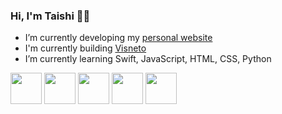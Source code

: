 ### Hi, I'm Taishi 👋🏼

<!--
**taishiwalden/taishiwalden** is a ✨ _special_ ✨ repository because its `README.md` (this file) appears on your GitHub profile.

Here are some ideas to get you started:
-->
- I’m currently developing my [personal website](https://taishiwalden.com/)
- I'm currently building [Visneto](https://visnetomedia.com/)
- I’m currently learning Swift, JavaScript, HTML, CSS, Python
<p float="left">
  <img src="https://user-images.githubusercontent.com/75241036/153850367-56098ce8-f857-4ff0-afef-9f5b782d5400.png" width="50" height="50"/>
  <img src="https://user-images.githubusercontent.com/75241036/153851252-c711d61d-d065-4c89-b99f-8a0ec9a259c2.png" width="50" height="50"/>
  <img src="https://user-images.githubusercontent.com/75241036/153851157-522e8c56-b325-40f6-86e8-0de0534de5ac.png" width="50" height="50"/>
  <img src="https://user-images.githubusercontent.com/75241036/153851201-c57a8cf4-9e15-4f9a-8ad5-750a713f5e0c.png" width="50" height="50"/>
  <img src="https://user-images.githubusercontent.com/75241036/153851867-cd628ca2-fe3a-43ed-96a3-ab1c32a072f5.png" width="50" height="50"/>
</p>
<!--
- 👯 I’m looking to collaborate on ...
- 🤔 I’m looking for help with ...
- 💬 Ask me about ...
- 📫 How to reach me: ...
- 😄 Pronouns: ...
- ⚡ Fun fact: ...
-->
